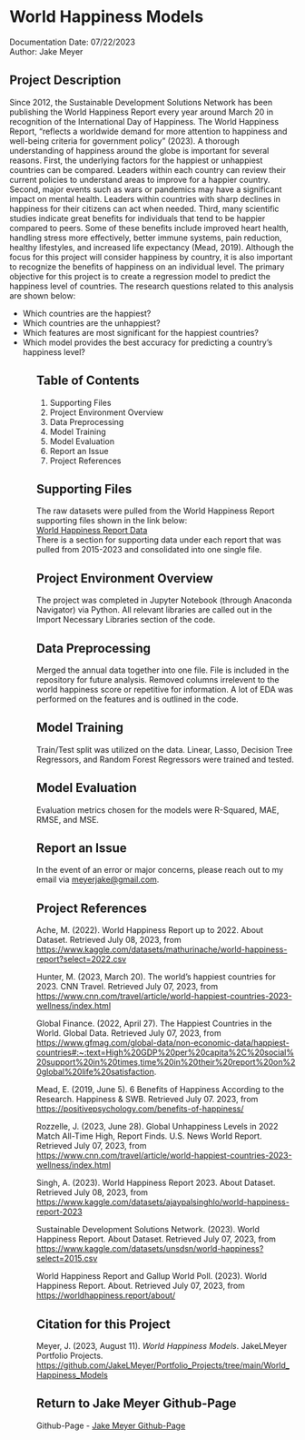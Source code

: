 # World Happiness Models
Documentation Date: 07/22/2023 <br>
Author: Jake Meyer

## Project Description
Since 2012, the Sustainable Development Solutions Network has been publishing the World Happiness Report every year around March 20 in recognition of the International Day of Happiness. The World Happiness Report, “reflects a worldwide demand for more attention to happiness and well-being criteria for government policy” (2023). A thorough understanding of happiness around the globe is important for several reasons. First, the underlying factors for the happiest or unhappiest countries can be compared. Leaders within each country can review their current policies to understand areas to improve for a happier country. Second, major events such as wars or pandemics may have a significant impact on mental health. Leaders within countries with sharp declines in happiness for their citizens can act when needed. Third, many scientific studies indicate great benefits for individuals that tend to be happier compared to peers. Some of these benefits include improved heart health, handling stress more effectively, better immune systems, pain reduction, healthy lifestyles, and increased life expectancy (Mead, 2019). Although the focus for this project will consider happiness by country, it is also important to recognize the benefits of happiness on an individual level. The primary objective for this project is to create a regression model to predict the happiness level of countries. The research questions related to this analysis are shown below: <br>
    <ul>
        <li> Which countries are the happiest?
        <li> Which countries are the unhappiest?
        <li> Which features are most significant for the happiest countries?
        <li> Which model provides the best accuracy for predicting a country’s happiness level?
    <ul> 

## Table of Contents
<ol>
    <li>Supporting Files
    <li>Project Environment Overview
    <li>Data Preprocessing 
    <li>Model Training 
    <li>Model Evaluation
    <li>Report an Issue
    <li>Project References
</ol>

## Supporting Files
The raw datasets were pulled from the World Happiness Report supporting files shown in the link below: <br>
[World Happiness Report Data](https://worldhappiness.report/archive/) <br>
There is a section for supporting data under each report that was pulled from 2015-2023 and consolidated into one single file.

## Project Environment Overview
The project was completed in Jupyter Notebook (through Anaconda Navigator) via Python. All relevant libraries are called out in the Import Necessary Libraries section of the code.

## Data Preprocessing
Merged the annual data together into one file. File is included in the repository for future analysis. Removed columns irrelevent to the world happiness score or repetitive for information. A lot of EDA was performed on the features and is outlined in the code.

## Model Training
Train/Test split was utilized on the data. Linear, Lasso, Decision Tree Regressors, and Random Forest Regressors were trained and tested.

## Model Evaluation
Evaluation metrics chosen for the models were R-Squared, MAE, RMSE, and MSE.

## Report an Issue
In the event of an error or major concerns, please reach out to my email via meyerjake@gmail.com.

## Project References
Ache, M. (2022). World Happiness Report up to 2022. About Dataset. Retrieved July 08, 2023, from https://www.kaggle.com/datasets/mathurinache/world-happiness-report?select=2022.csv 

Hunter, M. (2023, March 20). The world’s happiest countries for 2023. CNN Travel. Retrieved July 07, 2023, from https://www.cnn.com/travel/article/world-happiest-countries-2023-wellness/index.html 

Global Finance. (2022, April 27). The Happiest Countries in the World. Global Data. Retrieved July 07, 2023, from https://www.gfmag.com/global-data/non-economic-data/happiest-countries#:~:text=High%20GDP%20per%20capita%2C%20social%20support%20in%20times,time%20in%20their%20report%20on%20global%20life%20satisfaction. 

Mead, E. (2019, June 5). 6 Benefits of Happiness According to the Research. Happiness & SWB. Retrieved July 07. 2023, from https://positivepsychology.com/benefits-of-happiness/ 

Rozzelle, J. (2023, June 28). Global Unhappiness Levels in 2022 Match All-Time High, Report Finds. U.S. News World Report. Retrieved July 07, 2023, from https://www.cnn.com/travel/article/world-happiest-countries-2023-wellness/index.html 

Singh, A. (2023). World Happiness Report 2023. About Dataset. Retrieved July 08, 2023, from https://www.kaggle.com/datasets/ajaypalsinghlo/world-happiness-report-2023 

Sustainable Development Solutions Network. (2023). World Happiness Report. About Dataset. Retrieved July 07, 2023, from https://www.kaggle.com/datasets/unsdsn/world-happiness?select=2015.csv 

World Happiness Report and Gallup World Poll. (2023). World Happiness Report. About. Retrieved July 07, 2023, from https://worldhappiness.report/about/ 

## Citation for this Project
Meyer, J. (2023, August 11). *World Happiness Models*. JakeLMeyer Portfolio Projects. https://github.com/JakeLMeyer/Portfolio_Projects/tree/main/World_Happiness_Models

## Return to Jake Meyer Github-Page
Github-Page - [Jake Meyer Github-Page](https://jakelmeyer.github.io)<br>